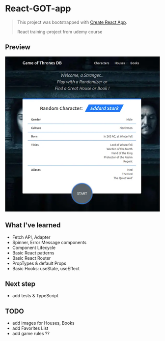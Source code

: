 # React-GOT-app

> This project was bootstrapped with [Create React App](https://github.com/facebook/create-react-app).
>
> React training-project from udemy course

## Preview

![preview-image](./preview.webp)

## What I've learned

- Fetch API, Adapter
- Spinner, Error Message components
- Component Lifecycle
- Basic React patterns
- Basic React Router
- PropTypes & default Props
- Basic Hooks: useState, useEffect

## Next step

- add tests & TypeScript

## TODO

- add images for Houses, Books
- add Favorites List
- add game rules ??

